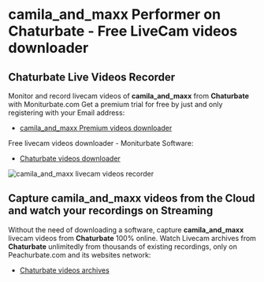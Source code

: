 # camila_and_maxx Performer on Chaturbate - Free LiveCam videos downloader

## Chaturbate Live Videos Recorder

Monitor and record livecam videos of **camila_and_maxx** from **Chaturbate** with Moniturbate.com
Get a premium trial for free by just and only registering with your Email address:
* [camila_and_maxx Premium videos downloader](https://moniturbate.com/request-demo-licence-key.html)

Free livecam videos downloader - Moniturbate Software:
* [Chaturbate videos downloader](https://moniturbate.com/moniturbate-download-software.html)

![camila_and_maxx livecam videos recorder](https://peachurnet.com/templates/moniturbate-software.png)


## Capture camila_and_maxx videos from the Cloud and watch your recordings on Streaming

Without the need of downloading a software, capture **camila_and_maxx** livecam videos from **Chaturbate** 100% online.
Watch Livecam archives from **Chaturbate** unlimitedly from thousands of existing recordings, only on Peachurbate.com and its websites network:
* [Chaturbate videos archives](https://peachurnet.com/)